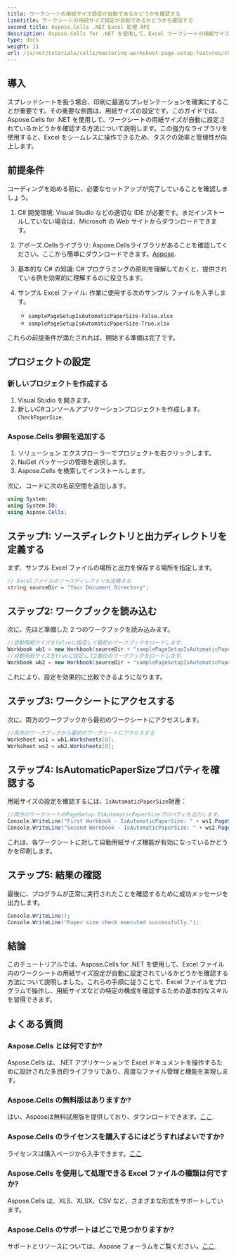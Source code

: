 ```yaml
---
title: ワークシートの用紙サイズ設定が自動であるかどうかを確認する
linktitle: ワークシートの用紙サイズ設定が自動であるかどうかを確認する
second_title: Aspose.Cells .NET Excel 処理 API
description: Aspose.Cells for .NET を使用して、Excel ワークシートの用紙サイズ設定を効率的に管理および確認する方法を学びます。この包括的なガイドでは、手順を順を追って説明します。
type: docs
weight: 11
url: /ja/net/tutorials/cells/mastering-worksheet-page-setup-features/check-if-paper-size-settings/
---
```

## 導入

スプレッドシートを扱う場合、印刷に最適なプレゼンテーションを確実にすることが重要です。その重要な側面は、用紙サイズの設定です。このガイドでは、Aspose.Cells for .NET を使用して、ワークシートの用紙サイズが自動に設定されているかどうかを確認する方法について説明します。この強力なライブラリを使用すると、Excel をシームレスに操作できるため、タスクの効率と管理性が向上します。

## 前提条件
コーディングを始める前に、必要なセットアップが完了していることを確認しましょう。

1. C# 開発環境: Visual Studio などの適切な IDE が必要です。まだインストールしていない場合は、Microsoft の Web サイトからダウンロードできます。
   
2.  アポーズ.Cellsライブラリ: Aspose.Cellsライブラリがあることを確認してください。ここから簡単にダウンロードできます。[Aspose](https://releases.aspose.com/cells/net/).

3. 基本的な C# の知識: C# プログラミングの原則を理解しておくと、提供されている例を効果的に理解するのに役立ちます。

4. サンプル Excel ファイル: 作業に使用する次のサンプル ファイルを入手します。
   - `samplePageSetupIsAutomaticPaperSize-False.xlsx`
   - `samplePageSetupIsAutomaticPaperSize-True.xlsx`

これらの前提条件が満たされれば、開始する準備は完了です。

## プロジェクトの設定

### 新しいプロジェクトを作成する
1. Visual Studio を開きます。
2. 新しいC#コンソールアプリケーションプロジェクトを作成します。`CheckPaperSize`.

### Aspose.Cells 参照を追加する
1. ソリューション エクスプローラーでプロジェクトを右クリックします。
2. NuGet パッケージの管理を選択します。
3. Aspose.Cells を検索してインストールします。

次に、コードに次の名前空間を追加します。

```csharp
using System;
using System.IO;
using Aspose.Cells;
```

## ステップ1: ソースディレクトリと出力ディレクトリを定義する
まず、サンプル Excel ファイルの場所と出力を保存する場所を指定します。
```csharp
// Excelファイルのソースディレクトリを定義する
string sourceDir = "Your Document Directory";
```

## ステップ2: ワークブックを読み込む
次に、先ほど準備した 2 つのワークブックを読み込みます。
```csharp
//自動用紙サイズをfalseに設定して最初のワークブックをロードします。
Workbook wb1 = new Workbook(sourceDir + "samplePageSetupIsAutomaticPaperSize-False.xlsx");
//自動用紙サイズをtrueに設定して2番目のワークブックをロードします。
Workbook wb2 = new Workbook(sourceDir + "samplePageSetupIsAutomaticPaperSize-True.xlsx");
```
これにより、設定を効果的に比較できるようになります。

## ステップ3: ワークシートにアクセスする
次に、両方のワークブックから最初のワークシートにアクセスします。
```csharp
//両方のワークブックから最初のワークシートにアクセスする
Worksheet ws1 = wb1.Worksheets[0];
Worksheet ws2 = wb2.Worksheets[0];
```

## ステップ4: IsAutomaticPaperSizeプロパティを確認する
用紙サイズの設定を確認するには、`IsAutomaticPaperSize`財産：
```csharp
//両方のワークシートのPageSetup.IsAutomaticPaperSizeプロパティを出力します。
Console.WriteLine("First Workbook - IsAutomaticPaperSize: " + ws1.PageSetup.IsAutomaticPaperSize);
Console.WriteLine("Second Workbook - IsAutomaticPaperSize: " + ws2.PageSetup.IsAutomaticPaperSize);
```
これは、各ワークシートに対して自動用紙サイズ機能が有効になっているかどうかを印刷します。

## ステップ5: 結果の確認
最後に、プログラムが正常に実行されたことを確認するために成功メッセージを出力します。
```csharp
Console.WriteLine();
Console.WriteLine("Paper size check executed successfully.");
```

## 結論
このチュートリアルでは、Aspose.Cells for .NET を使用して、Excel ファイル内のワークシートの用紙サイズ設定が自動に設定されているかどうかを確認する方法について説明しました。これらの手順に従うことで、Excel ファイルをプログラムで操作し、用紙サイズなどの特定の構成を確認するための基本的なスキルを習得できます。

## よくある質問

### Aspose.Cells とは何ですか?
Aspose.Cells は、.NET アプリケーションで Excel ドキュメントを操作するために設計された多目的ライブラリであり、高度なファイル管理と機能を実現します。

### Aspose.Cells の無料版はありますか?
はい、Asposeは無料試用版を提供しており、ダウンロードできます。[ここ](https://releases.aspose.com/cells/net/).

### Aspose.Cells のライセンスを購入するにはどうすればよいですか?
ライセンスは購入ページから入手できます。[ここ](https://purchase.aspose.com/buy).

### Aspose.Cells を使用して処理できる Excel ファイルの種類は何ですか?
Aspose.Cells は、XLS、XLSX、CSV など、さまざまな形式をサポートしています。

### Aspose.Cells のサポートはどこで見つかりますか?
サポートとリソースについては、Aspose フォーラムをご覧ください。[ここ](https://forum.aspose.com/c/cells/9).